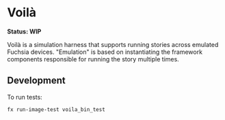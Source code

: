 # Voilà

**Status: WIP**

Voilà is a simulation harness that supports running stories across emulated
Fuchsia devices. "Emulation" is based on instantiating the framework components
responsible for running the story multiple times.

## Development

To run tests:

```
fx run-image-test voila_bin_test
```
